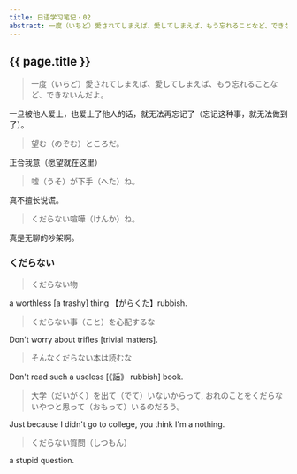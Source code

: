 ```yaml
---
title: 日语学习笔记・02
abstract: 一度（いちど）愛されてしまえば、愛してしまえば、もう忘れることなど、できないんだよ。
---
```


## {{ page.title }}

> 一度（いちど）愛されてしまえば、愛してしまえば、もう忘れることなど、できないんだよ。

一旦被他人爱上，也爱上了他人的话，就无法再忘记了（忘记这种事，就无法做到了）。

> 望む（のぞむ）ところだ。

正合我意（愿望就在这里）

> 嘘（うそ）が下手（へた）ね。

真不擅长说谎。

> くだらない喧嘩（けんか）ね。

真是无聊的吵架啊。

### くだらない

>  くだらない物

a worthless [a trashy] thing 【がらくた】rubbish.

> くだらない事（こと）を心配するな

Don't worry about trifles [trivial matters].

> そんなくだらない本は読むな

Don't read such a useless [｟話｠ rubbish] book.

> 大学（だいがく）を出て（でて）いないからって, おれのことをくだらないやつと思って（おもって）いるのだろう。

Just because I didn't go to college, you think I'm a nothing.

> くだらない質問（しつもん）

a stupid question.
